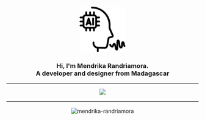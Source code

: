 <p align="center">
  <img src="./image.png" alt="Profile photo" width="120" />
</p>
<h3 align="center">
Hi, I'm Mendrika Randriamora. <br/>
A developer and designer from Madagascar
</h3>

---

<p align="center">
  <a href="https://skillicons.dev">
    <img src="https://skillicons.dev/icons?i=git,php,html,css,js,laravel,bootstrap,python,flask,mysql,postgres,sqlite,mongo,rust,vscode,mint,obsidian&perline=10" />
  </a>
</p>

---

<p align="center"><img align="center" src="https://github-readme-stats.vercel.app/api/top-langs?username=mendrika-randriamora&show_icons=true&locale=en&layout=compact" alt="mendrika-randriamora" /></p>

<!--p align="center">&nbsp;<img align="center" src="https://github-readme-stats.vercel.app/api?username=mendrika-randriamora&show_icons=true&locale=en" alt="mendrika-randriamora" /></p-->


